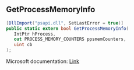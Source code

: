 ## GetProcessMemoryInfo

```csharp
[DllImport("psapi.dll", SetLastError = true)]
public static extern bool GetProcessMemoryInfo(
   IntPtr hProcess,
   out PROCESS_MEMORY_COUNTERS ppsmemCounters,
   uint cb
);
```

Microsoft documentation: [Link](https://docs.microsoft.com/en-us/windows/win32/api/psapi/nf-psapi-getprocessmemoryinfo)
